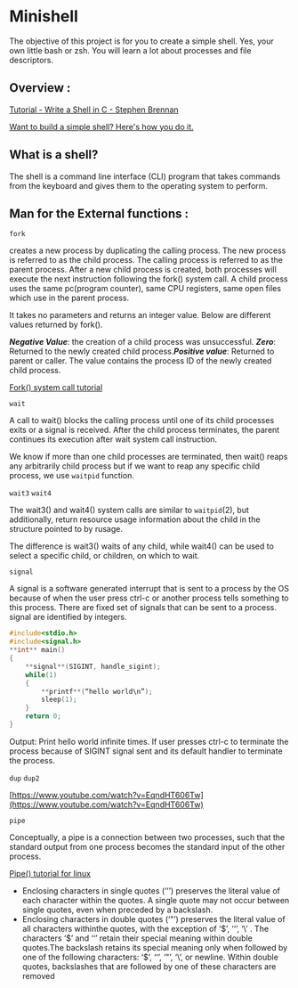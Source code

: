 # Minishell
The objective of this project is for you to create a simple shell. Yes, your
own little bash or zsh. You will learn a lot about processes and file descriptors.

## Overview :

[Tutorial - Write a Shell in C - Stephen Brennan](https://brennan.io/2015/01/16/write-a-shell-in-c/)

[Want to build a simple shell? Here's how you do it.](https://nickolasteixeira.medium.com/want-to-build-a-simple-shell-heres-how-you-do-it-75890647bae8)

## What is a shell?

The shell is a command line interface (CLI) program that takes commands from the keyboard and gives them to the operating system to perform.

## Man for the External functions :

`fork`  

creates a new process by duplicating the calling process. The new process is referred to as the child process. The calling process is referred to as the parent process. After a new child process is created, both processes will execute the next instruction following the fork() system call. A child process uses the same pc(program counter), same CPU registers, same open files which use in the parent process.

It takes no parameters and returns an integer value. Below are different values returned by fork().

***Negative Value***: the creation of a child process was unsuccessful. ***Zero***: Returned to the newly created child process.***Positive value***: Returned to parent or caller. The value contains the process ID of the newly created child process.

[Fork() system call tutorial](https://www.youtube.com/watch?v=xVSPv-9x3gk)

`wait` 

A call to wait() blocks the calling process until one of its child processes exits or a signal is received. After the child process terminates, the parent continues its execution after wait system call instruction.

We know if more than one child processes are terminated, then wait() reaps any arbitrarily child process but if we want to reap any specific child process, we use `waitpid` function.

`wait3`     `wait4`

The wait3() and wait4() system calls are similar to `waitpid`(2), but additionally, return resource usage information about the child in the structure pointed to by rusage.

The difference is  wait3() waits of any child, while wait4() can be used to select a specific child, or children, on which to wait.

`signal`

A signal is a software generated interrupt that is sent to a process by the OS because of when the user press ctrl-c or another process tells something to this process. There are fixed set of signals that can be sent to a process. signal are identified by integers.

```cpp
#include<stdio.h>
#include<signal.h>
**int** main()
{
	**signal**(SIGINT, handle_sigint);
	while(1)
	{
		**printf**(“hello world\n”);
		sleep(1);
	}
	return 0;
}
```

Output: Print hello world infinite times. If user presses ctrl-c to terminate the process because of SIGINT signal sent and its default handler to terminate the process.

`dup` `dup2`

[https://www.youtube.com/watch?v=EqndHT606Tw](https://www.youtube.com/watch?v=EqndHT606Tw)

`pipe`

Conceptually, a pipe is a connection between two processes, such that the standard output from one process becomes the standard input of the other process.

[Pipe() tutorial for linux](https://www.youtube.com/watch?v=uHH7nHkgZ4w)

- Enclosing characters in single quotes (‘’’) preserves the literal value of each character within the quotes. A single quote may not occur between single quotes, even when preceded by a backslash.
- Enclosing characters in double quotes (‘"’) preserves the literal value of all characters withinthe quotes, with the exception of ‘$’, ‘‘’, ‘\’ .  The characters ‘$’ and ‘‘’ retain their special meaning within double quotes.The backslash retains its special meaning only when followed by one of the following characters: ‘$’, ‘‘’, ‘"’, ‘\’, or newline. Within double quotes, backslashes that are followed by one of these characters are removed